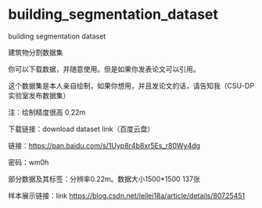 # building_segmentation_dataset
building segmentation dataset

建筑物分割数据集

你可以下载数据，并随意使用。但是如果你发表论文可以引用。

这个数据集是本人亲自绘制，如果你想用，并且发论文的话，请告知我（CSU-DP实验室发布数据集）

注：绘制精度很高 0.22m

下载链接：download dataset link（百度云盘）

链接：https://pan.baidu.com/s/1Uyp8r4b8xr5Es_r80Wy4dg

密码：wm0h

部分数据及其标签：分辨率0.22m。数据大小1500*1500 137张

样本展示链接：link
https://blog.csdn.net/leilei18a/article/details/80725451

